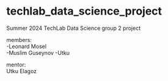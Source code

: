 # techlab_data_science_project
Summer 2024 TechLab Data Science group 2 project

members:  
-Leonard Mosel  
-Muslim Guseynov
-Utku

mentor:  
Utku Elagoz
